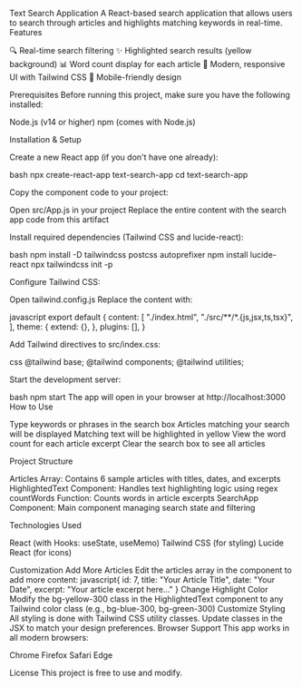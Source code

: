 Text Search Application
A React-based search application that allows users to search through articles and highlights matching keywords in real-time.
Features

🔍 Real-time search filtering
✨ Highlighted search results (yellow background)
📊 Word count display for each article
🎨 Modern, responsive UI with Tailwind CSS
📱 Mobile-friendly design

Prerequisites
Before running this project, make sure you have the following installed:

Node.js (v14 or higher)
npm (comes with Node.js)

Installation & Setup

Create a new React app (if you don't have one already):

bash   npx create-react-app text-search-app
   cd text-search-app

Copy the component code to your project:

Open src/App.js in your project
Replace the entire content with the search app code from this artifact


Install required dependencies (Tailwind CSS and lucide-react):

bash   npm install -D tailwindcss postcss autoprefixer
   npm install lucide-react
   npx tailwindcss init -p

Configure Tailwind CSS:

Open tailwind.config.js
Replace the content with:



javascript     export default {
       content: [
         "./index.html",
         "./src/**/*.{js,jsx,ts,tsx}",
       ],
       theme: {
         extend: {},
       },
       plugins: [],
     }

Add Tailwind directives to src/index.css:

css   @tailwind base;
   @tailwind components;
   @tailwind utilities;

Start the development server:

bash   npm start
The app will open in your browser at http://localhost:3000
How to Use

Type keywords or phrases in the search box
Articles matching your search will be displayed
Matching text will be highlighted in yellow
View the word count for each article excerpt
Clear the search box to see all articles

Project Structure

Articles Array: Contains 6 sample articles with titles, dates, and excerpts
HighlightedText Component: Handles text highlighting logic using regex
countWords Function: Counts words in article excerpts
SearchApp Component: Main component managing search state and filtering

Technologies Used

React (with Hooks: useState, useMemo)
Tailwind CSS (for styling)
Lucide React (for icons)

Customization
Add More Articles
Edit the articles array in the component to add more content:
javascript{
  id: 7,
  title: "Your Article Title",
  date: "Your Date",
  excerpt: "Your article excerpt here..."
}
Change Highlight Color
Modify the bg-yellow-300 class in the HighlightedText component to any Tailwind color class (e.g., bg-blue-300, bg-green-300)
Customize Styling
All styling is done with Tailwind CSS utility classes. Update classes in the JSX to match your design preferences.
Browser Support
This app works in all modern browsers:

Chrome
Firefox
Safari
Edge

License
This project is free to use and modify.
